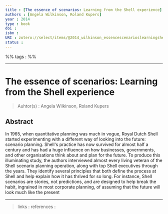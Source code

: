 ```yaml
---
title : [The essence of scenarios: Learning from the Shell experience]
authors : [Angela Wilkinson, Roland Kupers]
year : 2014
type : book
doi : 
isbn : 
URI : zotero://select/items/@2014_wilkinson_essencescenarioslearningshellexperiencea
status : 
---
```


%% tags :  %% 

---

The essence of scenarios: Learning from the Shell experience
===
> Auhtor(s) : Angela Wilkinson, Roland Kupers

## Abstract
In 1965, when quantitative planning was much in vogue, Royal Dutch Shell started experimenting with a different way of looking into the future: scenario planning. Shell's practice has now survived for almost half a century and has had a huge influence on how businesses, governments, and other organisations think about and plan for the future. To produce this illuminating study, the authors interviewed almost every living veteran of the Shell scenario planning operation, along with top Shell executives through the years. They identify several principles that both define the process at Shell and help explain how it has thrived for so long. For instance, Shell scenarios are stories, not predictions, and are designed to help break the habit, ingrained in most corporate planning, of assuming that the future will look much like the present



---
> links : 
> references : 

